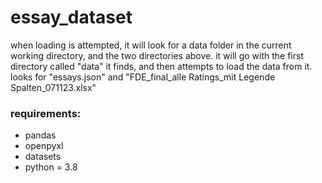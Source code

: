 # essay_dataset
when loading is attempted, it will look for a data folder in the current working directory, and the two directories above. it will go with the first directory called "data" it finds, and then attempts to load the data from it.
looks for "essays.json" and "FDE_final_alle Ratings_mit Legende Spalten_071123.xlsx"

### requirements:
- pandas
- openpyxl
- datasets
- python = 3.8
